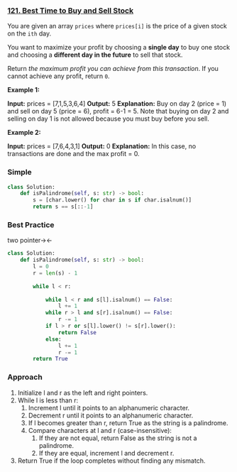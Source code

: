 ### [121. Best Time to Buy and Sell Stock](https://leetcode.com/problems/best-time-to-buy-and-sell-stock/)

You are given an array `prices` where `prices[i]` is the price of a given stock on the `ith` day.

You want to maximize your profit by choosing a **single day** to buy one stock and choosing a **different day in the future** to sell that stock.

Return *the maximum profit you can achieve from this transaction*. If you cannot achieve any profit, return `0`.

**Example 1:**

**Input:** prices = [7,1,5,3,6,4]
**Output:** 5
**Explanation:** Buy on day 2 (price = 1) and sell on day 5 (price = 6), profit = 6-1 = 5.
Note that buying on day 2 and selling on day 1 is not allowed because you must buy before you sell.

**Example 2:**

**Input:** prices = [7,6,4,3,1]
**Output:** 0
**Explanation:** In this case, no transactions are done and the max profit = 0.



### Simple

```python
class Solution:
    def isPalindrome(self, s: str) -> bool:
        s = [char.lower() for char in s if char.isalnum()]
        return s == s[::-1]
```



### Best Practice

two pointer→←

```python
class Solution:
    def isPalindrome(self, s: str) -> bool:
        l = 0
        r = len(s) - 1
        
        while l < r:
            
            while l < r and s[l].isalnum() == False: 
                l += 1
            while r > l and s[r].isalnum() == False: 
                r -= 1
            if l > r or s[l].lower() != s[r].lower():
                return False
            else:
                l += 1
                r -= 1
        return True
```

### Approach

1. Initialize l and r as the left and right pointers.
2. While l is less than r:
   1. Increment l until it points to an alphanumeric character.
   2. Decrement r until it points to an alphanumeric character.
   3. If l becomes greater than r, return True as the string is a palindrome.
   4. Compare characters at l and r (case-insensitive):
      1. If they are not equal, return False as the string is not a palindrome.
      2. If they are equal, increment l and decrement r.
3. Return True if the loop completes without finding any mismatch.
